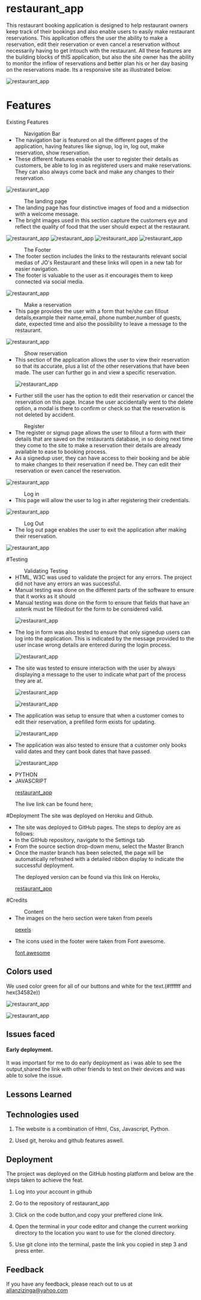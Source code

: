 # restaurant_app

This restaurant booking application is designed to help restaurant owners keep track of their bookings and also enable users to easily make restaurant reservations. This application offers the user the ability to make a reservation, edit their reservation or even cancel a reservation without necessarily having to get intouch with the restaurant. All these features are the building blocks of thIS application, but also the site owner has the ability to monitor the inflow of reservations and better plan his or her day basing on the reservations made. 
Its a responsive site as illustrated below.

![restaurant_app](booking/static/booking/images/responsive.png)

# Features

Existing Features

<ul> 
 <ol>Navigation Bar </ol>
 <li>The navigation bar is featured on all the different pages of the application, having features like signup, log in, log out, make reservation, show reservation. </li>
 <li>These different features enable the user to register their details as customers, be able to log in as registered users and make reservations. They can also always come back and make any changes to their reservation.</li>
</ul>

![restaurant_app](booking/static/booking/images/navbar.png)

<ul> 
<ol>The landing page </ol>
<li>The landing page has four distinctive images of food and a midsection with a welcome message.</li>
<li>The bright images used in this section capture the customers eye and reflect the quality of food that the user should expect at the restaurant.  </li>
</ul>

![restaurant_app](booking/static/booking/images/landing1.png)
![restaurant_app](booking/static/booking/images/landing2.png)
![restaurant_app](booking/static/booking/images/landing3.png)
![restaurant_app](booking/static/booking/images/landing4.png)



<ul> 
<ol>The Footer</ol>
<li>The footer section includes the links to the restaurants relevant social medias of JO's Restaurant and these links will open in a new tab for easier navigation.</li>
<li>The footer is valuable to the user as it encourages them to keep connected via social media.</li>
</ul>

![restaurant_app](booking/static/booking/images/foot.png)

<ul> 
<ol>Make a reservation</ol>
<li>This page provides the user with a form that he/she can fillout details,example their name,email, phone number,number of guests, date, expected time and also the possibility to leave a message to the restaurant.</li>
</ul>

![restaurant_app](booking/static/booking/images/reserveForm.png)

<ul> 
<ol>Show reservation</ol>
<li>This section of the application allows the user to view their reservation so that its accurate, plus a list of the other reservations that have been made. The user can further go in and view a specific reservation.</li>

![restaurant_app](booking/static/booking/images/booking_list.png)

<li>Further still the user has the option to edit their reservation or cancel the reservation on this page. Incase the user accidentally went to the delete option, a modal is there to confirm or check so that the reservation is not deleted by accident. </>
</ul>



<ul>
<ol>Register</ol>
<li> The register or signup page allows the user to fillout a form with their details that are saved on the restaurants database, in so doing next time they come to the site to make a reservation their details are already available to ease to booking process.</li>
<li>As a signedup user, they can have access to their booking and be able to make changes to their reservation if need be. They can edit their reservation or even cancel the reservation.</li>
</ul>

![restaurant_app](booking/static/booking/images/register.png)

<ul>
<ol>Log in</ol>
<li>This page will allow the user to log in after registering their credentials. </li>
</ul>

![restaurant_app](booking/static/booking/images/login.png)

<ul>
<ol>Log Out</ol>
<li>The log out page enables the user to exit the application after making their reservation.</li>
</ul>

![restaurant_app](booking/static/booking/images/logout.png)


#Testing
<ul>
<ol>Validating Testing</ol>
<li>HTML, W3C was used to validate the project for any errors. The project did not have any errors an was successful.</li>
<li>Manual testing was done on the different parts of the software to ensure that it works as it should</li>
<li>Manual testing was done on the form to ensure that fields that have an asterik must be filledout for the form to be considered valid.</li>

![restaurant_app](booking/static/booking/images/formTesting.png)

<li>The log in form was also tested to ensure that only signedup users can log into the application. This is indicated by the message provided to the user incase wrong details are entered during the login process.</li>

![restaurant_app](booking/static/booking/images/loginTest.png)

<li>The site was tested to ensure interaction with the user by always displaying a message to the user to indicate what part of the process they are at.</li>

![restaurant_app](booking/static/booking/images/login_message.png)

![restaurant_app](booking/static/booking/images/message2.png)

<li>The application was setup to ensure that when a customer comes to edit their reservation, a prefilled form exists for updating.</li>

![restaurant_app](booking/static/booking/images/edit.png)

<li>The application was also tested to ensure that a customer only books valid dates and they cant book dates that have passed.</li>

![restaurant_app](booking/static/booking/images/dateTest.png)

<li>PYTHON</li>
<li>JAVASCRIPT</li>



[restaurant_app](https://allano256.github.io/restaurant_app/)

The live link can be found here;



</ul>

#Deployment
The site was  deployed on Heroku and Github.
<ul>
<li>The site was deployed to GitHub pages. The steps to deploy are as follows:
<li>In the GitHub repository, navigate to the Settings tab</li>
<li>From the source section drop-down menu, select the Master Branch </li>
<li>Once the master branch has been selected, the page will be automatically refreshed with a detailed ribbon display to indicate the successful deployment.</li>

The deployed version can be found via this link on Heroku,

[restaurant_app](https://restaurant256-cba0e80966cc.herokuapp.com/)

</ul>

#Credits
<ul>
<ol>Content</ol>
<li> The images on the hero section were taken from pexels</li>

[pexels](https://pexels.com/sv-se/)

<li>The icons used in the footer were taken from Font awesome.</li>

[font awesome](https://fontawesome.com)

</ul>


## Colors used

We used color green for all of our buttons and white for the text.(#ffffff and hex(34582e))

![restaurant_app](booking/static/booking/images/green.png)

![restaurant_app](booking/static/booking/images/white1.png)

## Issues faced


#### Early deployment.

It was important for me to do early deployment as i was able to see the output,shared the link with other friends to test on their devices and was able to solve the issue. 

## Lessons Learned


## Technologies used

1. The website is a combination of Html, Css, Javascript, Python.

2. Used git, heroku and github features aswell.



## Deployment

The project was deployed on the GitHub hosting platform and below are the steps taken to achieve the feat.

1. Log into your account in github

2. Go to the repository of restaurant_app

3. Click on the code button,and copy your preffered clone link.

4. Open the terminal in your code editor and change the current working directory to the location you want to use for the cloned directory.

5. Use git clone into the terminal, paste the link you copied in step 3 and press enter.

## Feedback

If you have any feedback, please reach out to us at allanzizinga@yahoo.com
